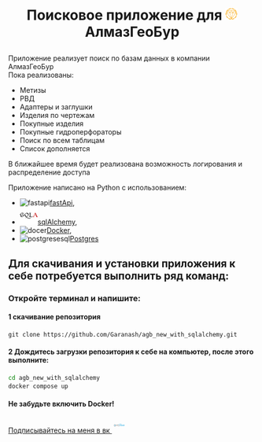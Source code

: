 # <p style="text-align: center;"> Поисковое приложение для <img src="./agb-application/static/images/123.png" width="25px" >  <b>АлмазГеоБур</b> </p>

Приложение реализует поиск по базам данных в компании АлмазГеоБур
<br>
Пока реализованы:

- Метизы
- РВД
- Адаптеры и заглушки
- Изделия по чертежам
- Покупные изделия
- Покупные гидроперфораторы
- Поиск по всем таблицам
- Список дополняется

В ближайшее время будет реализована возможность логирования и распределение доступа

Приложение написано на Python с использованием:

- <img src="https://cdn.jsdelivr.net/gh/devicons/devicon@latest/icons/fastapi/fastapi-original.svg"  width="36" height="36" alt="fastapi"/>[fastApi](https://fastapi.tiangolo.com/),
- <img src="https://raw.githubusercontent.com/devicons/devicon/ca28c779441053191ff11710fe24a9e6c23690d6/icons/sqlalchemy/sqlalchemy-original.svg"  width="36" height="36" alt="sqla"/>[sqlAlchemy](https://www.sqlalchemy.org/),
- <img src="https://cdn.jsdelivr.net/gh/devicons/devicon@latest/icons/docker/docker-plain.svg"  width="36" height="36" alt="docer"/>[Docker](https://www.docker.com/),
- <img src="https://cdn.jsdelivr.net/gh/devicons/devicon@latest/icons/postgresql/postgresql-plain.svg"  width="36" height="36" alt="postgresesql"/>[Postgres](https://www.postgresql.org/)

## Для скачивания и установки приложения к себе потребуется выполнить ряд команд:

### Откройте терминал и напишите:

#### 1 скачивание репозитория

```commandline
git clone https://github.com/Garanash/agb_new_with_sqlalchemy.git
```

#### 2 Дождитесь загрузки репозитория к себе на компьютер, после этого выполните:

```bash 
cd agb_new_with_sqlalchemy
docker compose up
```

#### Не забудьте включить Docker!

[Подписывайтесь на меня в вк <svg xmlns="http://www.w3.org/2000/svg" xmlns:xlink="http://www.w3.org/1999/xlink" version="1.0" id="Layer_1" x="0px" y="0px" viewBox="0 0 280 300" enable-background="new 0 0 280 300" xml:space="preserve" width="30px">
<g>
</g>
<g>
<path fill-rule="evenodd" clip-rule="evenodd" fill="#313131" d="M53.85,135.15c-10.53,0.03-19.04,8.58-19.01,19.11   s8.58,19.04,19.11,19.01c10.51-0.03,19.02-8.56,19.01-19.07C72.94,143.66,64.38,135.13,53.85,135.15z M53.85,171.28   c-9.43-0.02-17.05-7.68-17.03-17.11c0.02-9.43,7.68-17.05,17.11-17.03c9.41,0.02,17.03,7.65,17.03,17.06   C70.95,163.64,63.29,171.28,53.85,171.28L53.85,171.28z"/>
<path fill="#313131" d="M77.58,168.28h2.44v-14.7c0-5.28,3.84-9.08,8.82-9.08c5.13,0,8.07,3.44,8.07,8.66v15.1h2.44v-15.53   c0-6.08-3.74-10.47-10.17-10.47c-4.63,0-7.48,2.34-9.17,5.33v-4.74h-2.44L77.58,168.28z M108.47,131.89h2.44v36.38h-2.44V131.89z    M123.62,176.4c3.64,0,6.23-1.9,8.47-7.23l11.02-26.32h-2.69l-9.17,22.73l-10.57-22.73h-2.84l12.2,25.27   c-1.89,4.43-3.64,5.98-6.28,5.98c-1.5,0.06-2.99-0.27-4.33-0.95l-0.85,2.15C120.15,176.05,121.88,176.43,123.62,176.4z"/>
<path fill="#2AACE2" d="M169.95,141.23c0.71-1.09,1.43-2.22,2.16-3.4c0.73-1.18,1.39-2.32,1.99-3.4c0.6-1.09,1.09-2.06,1.47-2.93   c0.32-0.63,0.52-1.32,0.58-2.03c0.03-0.99-0.3-1.97-0.92-2.74c-0.66-0.78-1.49-1.4-2.42-1.82c-1.09-0.5-2.24-0.84-3.42-1.01   c-1.32-0.2-2.65-0.3-3.98-0.3c-4.48-0.04-8.96,0.45-13.33,1.43c-3.82,0.87-7.55,2.1-11.14,3.68c-3.1,1.36-6.06,3.02-8.83,4.95   c-2.27,1.58-4.43,3.34-6.44,5.24c-1.47,1.37-2.79,2.89-3.94,4.54c-0.89,1.36-1.33,2.34-1.33,2.93c-0.02,0.72,0.21,1.42,0.64,1.99   c0.38,0.51,0.86,0.94,1.41,1.26c0.42,0.26,0.91,0.39,1.41,0.37c0.41-0.05,0.64-0.26,0.64-0.66c0-0.77,0.48-1.89,1.45-3.36   c1.2-1.74,2.59-3.36,4.13-4.81c2.02-1.93,4.18-3.71,6.46-5.33c5.58-3.96,11.84-6.87,18.47-8.58c3.67-0.94,7.45-1.4,11.25-1.38   c0.96-0.04,1.91,0.09,2.83,0.39c0.58,0.19,1.1,0.52,1.52,0.96c0.31,0.36,0.52,0.79,0.6,1.26c0.07,0.42,0.11,0.85,0.11,1.28   c-0.05,0.78-0.25,1.54-0.6,2.25c-0.46,1.04-0.98,2.06-1.56,3.04c-0.64,1.1-1.36,2.23-2.14,3.4s-1.56,2.27-2.32,3.3   c-3.06,0.37-6.09,0.95-9.08,1.73c-2.34,0.61-4.61,1.45-6.78,2.5c-1.59,0.75-3.03,1.77-4.26,3.02c-0.98,1.07-1.48,2.16-1.48,3.27   c-0.01,0.62,0.13,1.23,0.41,1.78c0.21,0.43,0.52,0.8,0.9,1.09c0.25,0.21,0.58,0.3,0.9,0.26c0.28-0.06,0.41-0.3,0.41-0.73   c0-0.41,0.36-1.03,1.09-1.82c0.96-0.97,2.02-1.83,3.17-2.57c1.63-1.06,3.34-1.98,5.12-2.76c2.28-1.01,4.64-1.82,7.06-2.42   c-1.71,2.23-3.43,4.42-5.16,6.57c-1.72,2.15-3.28,4.24-4.67,6.27c-1.27,1.84-2.4,3.78-3.36,5.8c-0.79,1.59-1.23,3.34-1.28,5.12   c-0.01,0.71,0.1,1.42,0.3,2.1c0.17,0.61,0.44,1.19,0.79,1.71c0.3,0.46,0.68,0.85,1.13,1.16c0.39,0.27,0.85,0.41,1.32,0.41   c0.25,0.01,0.5-0.08,0.68-0.26c0.17-0.18,0.29-0.4,0.34-0.64c0.06-0.28,0.1-0.57,0.11-0.85v-0.9c0-1.54,0.49-3.37,1.48-5.48   c1.12-2.35,2.37-4.63,3.77-6.83c1.52-2.44,3.21-4.97,5.07-7.6c1.86-2.63,3.67-5.22,5.43-7.79c2.97-0.44,5.98-0.66,8.99-0.64   c0.63-0.02,1.26,0.06,1.86,0.24c0.42,0.13,0.83,0.28,1.24,0.45c0.21,0.11,0.43,0.19,0.66,0.26c0.13,0.02,0.19-0.09,0.19-0.34   c-0.01-0.74-0.32-1.45-0.85-1.97c-0.57-0.6-1.44-0.9-2.61-0.9C174.89,140.98,172.34,141.06,169.95,141.23L169.95,141.23z"/>
<path fill="#2AACE2" d="M199.41,150.03c-0.76,1.01-1.6,2.13-2.55,3.36c-0.94,1.23-1.94,2.48-3,3.75c-1.06,1.27-2.08,2.43-3.06,3.47   c-0.85,0.91-1.75,1.77-2.7,2.57c-0.83,0.67-1.47,1.01-1.95,1.01c-0.66,0-0.95-0.31-0.9-0.94c0.13-0.82,0.41-1.61,0.83-2.33   c0.48-0.94,1.08-1.96,1.81-3.06c0.73-1.11,1.44-2.15,2.14-3.1s1.3-1.77,1.79-2.44c0.3-0.34,0.55-0.73,0.75-1.13   c0-0.11-0.09-0.24-0.26-0.36c-0.2-0.15-0.42-0.27-0.64-0.38c-0.26-0.13-0.53-0.25-0.83-0.36c-0.27-0.11-0.54-0.2-0.83-0.26   c0.29-0.75,0.45-1.55,0.47-2.36c0.01-0.69-0.07-1.39-0.24-2.06c-0.14-0.59-0.39-1.14-0.75-1.63c-0.35-0.46-0.82-0.83-1.35-1.07   c-0.65-0.27-1.36-0.4-2.06-0.38c-1.6,0-3.19,0.32-4.67,0.94c-1.5,0.64-2.9,1.48-4.17,2.5c-1.31,1.06-2.5,2.25-3.55,3.57   c-1.03,1.28-1.94,2.65-2.74,4.09c-0.72,1.3-1.3,2.68-1.75,4.1c-0.38,1.16-0.59,2.37-0.62,3.59c-0.03,1.08,0.16,2.16,0.56,3.17   c0.32,0.78,0.81,1.49,1.43,2.06c0.55,0.51,1.2,0.89,1.91,1.13c0.62,0.22,1.27,0.33,1.92,0.34c0.84,0,1.66-0.23,2.38-0.66   c0.72-0.41,1.39-0.89,2-1.46c0.68-0.66,1.29-1.39,1.8-2.18c-0.09,0.73-0.05,1.47,0.13,2.18c0.15,0.56,0.46,1.07,0.88,1.48   c0.44,0.45,1.15,0.66,2.12,0.66c0.74,0,1.64-0.39,2.69-1.16c1.2-0.89,2.32-1.88,3.36-2.95c1.19-1.2,2.4-2.54,3.66-4.04   c1.25-1.5,2.44-2.97,3.55-4.41c1.11-1.44,2.13-2.79,3.04-4.04c0.91-1.26,1.63-2.24,2.14-2.95c0.11-0.14,0.15-0.32,0.13-0.49   c-0.02-0.14-0.11-0.26-0.24-0.32c-0.15-0.06-0.31-0.07-0.47-0.04c-0.2,0.04-0.38,0.16-0.49,0.34   C200.73,148.25,200.16,149.01,199.41,150.03L199.41,150.03z M173.07,164.15c-0.22-1.26-0.16-2.55,0.17-3.79   c0.41-1.7,0.99-3.35,1.73-4.92c0.8-1.74,1.78-3.39,2.92-4.92c1.05-1.44,2.32-2.72,3.75-3.79c1.19-0.95,2.67-1.49,4.19-1.52   c0.52-0.04,1.01,0.2,1.31,0.62c0.29,0.48,0.43,1.04,0.41,1.6c0,0.92-0.2,1.84-0.6,2.67c-0.37,0.79-0.8,1.54-1.3,2.25   c-0.39,0.56-0.82,1.1-1.29,1.6c-0.23,0.21-0.42,0.44-0.58,0.71c0.06,0.17,0.16,0.33,0.28,0.47c0.19,0.27,0.4,0.53,0.62,0.77   c-0.77,1.1-1.57,2.23-2.42,3.4c-0.79,1.09-1.64,2.14-2.55,3.14c-0.76,0.86-1.61,1.63-2.52,2.31c-0.67,0.54-1.49,0.85-2.35,0.9   C173.89,165.68,173.3,165.17,173.07,164.15z"/>
<path fill="#2AACE2" d="M211.49,166.66c1.22-0.88,2.36-1.87,3.4-2.95c1.19-1.2,2.39-2.54,3.61-4.04c1.22-1.5,2.38-2.97,3.47-4.41   c1.08-1.44,2.07-2.79,2.95-4.04c0.89-1.26,1.58-2.24,2.1-2.95c0.11-0.14,0.15-0.32,0.13-0.49c-0.02-0.14-0.11-0.26-0.24-0.32   c-0.15-0.06-0.31-0.07-0.47-0.04c-0.2,0.04-0.38,0.16-0.49,0.34c-0.37,0.51-0.94,1.27-1.69,2.29c-0.76,1.01-1.6,2.13-2.55,3.36   c-0.94,1.23-1.94,2.48-3,3.75s-2.08,2.43-3.06,3.47c-0.85,0.91-1.75,1.77-2.7,2.57c-0.83,0.67-1.47,1.01-1.95,1.01   c-0.57,0-0.88-0.19-0.94-0.56c-0.02-0.53,0.1-1.06,0.36-1.52c0.39-0.79,0.84-1.54,1.35-2.25c0.6-0.86,1.25-1.77,1.95-2.74   c0.7-0.97,1.41-1.98,2.14-3.02c0.73-1.04,1.39-2.06,1.99-3.06c0.56-0.93,1.05-1.89,1.47-2.89c0.35-0.77,0.55-1.6,0.58-2.44   c0.05-0.89-0.17-1.77-0.64-2.52c-0.43-0.6-1.13-0.9-2.1-0.9c-1.03,0.03-2.04,0.31-2.93,0.83c-1.1,0.6-2.14,1.31-3.1,2.12   c-1.03,0.86-2.02,1.77-2.95,2.74c-0.94,0.97-1.79,1.88-2.52,2.74s-1.35,1.56-1.82,2.12c-0.23,0.31-0.49,0.59-0.79,0.83   c-0.09,0,0.04-0.31,0.36-0.94c0.33-0.63,0.71-1.37,1.16-2.24c0.44-0.87,0.85-1.78,1.24-2.74c0.33-0.78,0.52-1.62,0.56-2.48   c0.02-0.61-0.19-1.2-0.6-1.65c-0.37-0.41-0.81-0.73-1.3-0.97c-0.4-0.2-0.84-0.31-1.28-0.34c-0.38,0-0.58,0.04-0.58,0.15   c-0.07,1.26-0.37,2.5-0.88,3.66c-0.65,1.65-1.39,3.26-2.2,4.84c-0.88,1.72-1.84,3.47-2.87,5.24s-1.99,3.39-2.88,4.85   c-0.88,1.44-1.62,2.63-2.2,3.55c-0.34,0.48-0.64,0.98-0.89,1.51c0.03,0.15,0.09,0.29,0.19,0.41c0.16,0.22,0.36,0.41,0.58,0.58   c0.28,0.21,0.58,0.38,0.9,0.51c0.35,0.15,0.73,0.22,1.11,0.21c0.23,0,0.64-0.32,1.24-0.96s1.3-1.49,2.14-2.55   c0.84-1.06,1.78-2.26,2.82-3.61c1.04-1.35,2.11-2.74,3.21-4.15c1.1-1.42,2.21-2.79,3.34-4.15c1.13-1.36,2.21-2.56,3.23-3.61   c0.88-0.92,1.82-1.77,2.83-2.55c0.85-0.64,1.57-0.96,2.14-0.96c0.71,0,0.97,0.29,0.79,0.88c-0.32,0.83-0.76,1.61-1.3,2.31   c-0.68,0.96-1.53,2.07-2.52,3.34c-1,1.27-1.95,2.58-2.87,3.94c-0.88,1.3-1.67,2.67-2.35,4.09c-0.61,1.19-0.95,2.51-0.99,3.85   c-0.04,0.72,0.07,1.43,0.34,2.1c0.22,0.55,0.58,1.03,1.03,1.41c0.6,0.47,1.34,0.69,2.1,0.64   C209.46,167.81,210.41,167.43,211.49,166.66L211.49,166.66z"/>
<path fill="#2AACE2" d="M242.8,149.37c-0.5,0.68-1.07,1.46-1.71,2.33s-1.33,1.79-2.06,2.76c-0.74,0.97-1.5,1.92-2.27,2.83   c-0.77,0.91-1.52,1.77-2.24,2.57c-0.64,0.72-1.33,1.39-2.06,2.01c0.15-0.48,0.25-0.98,0.32-1.48c0.07-0.5,0.11-1.01,0.11-1.52   c0-1.23-0.12-2.45-0.34-3.66c-0.23-1.21-0.48-2.44-0.75-3.68c-0.27-1.24-0.52-2.48-0.75-3.75c-0.23-1.26-0.34-2.53-0.34-3.81   c-0.02-0.79,0.16-1.57,0.51-2.27c0.32-0.62,0.69-1.21,1.11-1.76c0.41-0.51,0.77-0.97,1.11-1.39c0.3-0.31,0.48-0.71,0.52-1.13   c-0.02-0.26-0.16-0.49-0.38-0.62c-0.29-0.19-0.64-0.29-0.99-0.28c-0.87,0.01-1.72,0.18-2.52,0.51c-1.72,0.69-3.13,1.96-4,3.59   c-0.44,0.82-0.66,1.73-0.66,2.66c0.03,1.13,0.15,2.25,0.36,3.36c0.24,1.41,0.5,2.94,0.77,4.58s0.49,3.3,0.64,4.95   c0.15,1.51,0.15,3.03,0,4.54c-0.09,1.17-0.45,2.3-1.07,3.3c-0.57,0.86-1.47,1.28-2.7,1.28s-2.06-0.32-2.55-0.96   c-0.48-0.6-0.75-1.35-0.75-2.12c0.02-0.33-0.07-0.65-0.26-0.92c-0.12-0.19-0.33-0.3-0.56-0.3c-0.24,0.04-0.45,0.19-0.56,0.41   c-0.2,0.37-0.29,0.78-0.26,1.2c0.01,0.63,0.11,1.25,0.32,1.84c0.21,0.61,0.55,1.17,0.99,1.65c0.48,0.51,1.05,0.92,1.69,1.2   c0.77,0.33,1.6,0.49,2.44,0.47h0.64c1.45-0.03,2.87-0.42,4.13-1.16c1.48-0.83,2.87-1.82,4.13-2.95c1.39-1.25,2.69-2.6,3.89-4.04   c1.23-1.46,2.38-2.92,3.45-4.37c1.07-1.45,2.02-2.8,2.87-4.04c0.84-1.25,1.52-2.24,2.03-2.95c0.11-0.14,0.14-0.32,0.1-0.49   c-0.03-0.14-0.12-0.26-0.26-0.32c-0.14-0.06-0.3-0.07-0.45-0.04c-0.2,0.05-0.37,0.17-0.47,0.34   C243.69,148.15,243.3,148.69,242.8,149.37L242.8,149.37z"/>
<path fill="#2AACE2" d="M61.77,152.97v-1.56c0-1.87-0.76-3.65-2.1-4.95c-1.34-1.32-3.15-2.07-5.03-2.06h-1.28   c-1.88,0-3.69,0.74-5.02,2.06c-1.34,1.3-2.09,3.09-2.09,4.95v1.56l-0.88,1.59v2.29c0,2.07,0.84,4.05,2.33,5.5   c1.5,1.47,3.51,2.29,5.61,2.29h1.42c2.09,0,4.1-0.82,5.59-2.29c1.49-1.44,2.33-3.43,2.33-5.5v-2.29L61.77,152.97z M54.84,160v1.84   c0,0.27-0.14,0.53-0.37,0.68h-0.35c-0.04,0.01-0.08,0.01-0.12,0h-0.08c-0.03,0-0.07,0-0.1,0h-0.16c-0.23-0.15-0.38-0.41-0.38-0.69   V160c-1.13-0.44-1.68-1.7-1.25-2.83c0.33-0.85,1.16-1.41,2.07-1.39h0.05c1.21-0.02,2.2,0.95,2.22,2.15   c0.01,0.91-0.54,1.74-1.39,2.07H54.84z M58.59,153.02h-9.16v-1.6c0-1.03,0.42-2.02,1.16-2.74c0.74-0.73,1.74-1.15,2.78-1.15h1.28   c1.04,0,2.04,0.42,2.78,1.15c0.74,0.72,1.16,1.7,1.16,2.74L58.59,153.02z"/>
</g>
</svg>](https://vk.com/garanash)   
